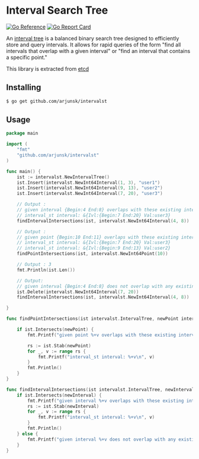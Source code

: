 # Interval Search Tree
[![Go Reference](https://pkg.go.dev/badge/github.com/arjunsk/intervalst/intervalst.svg)](https://pkg.go.dev/github.com/arjunsk/intervalst)
[![Go Report Card](https://goreportcard.com/badge/github.com/arjunsk/intervalst)](https://goreportcard.com/report/github.com/arjunsk/intervalst)

An [interval tree](https://en.wikipedia.org/wiki/Interval_tree) is a balanced binary search tree designed to efficiently
store and query intervals. It allows for rapid queries of the form "find all intervals that overlap with a
given interval" or "find an interval that contains a specific point."

This library is extracted from [etcd](https://github.com/etcd-io/etcd/tree/main)

## Installing

```sh
$ go get github.com/arjunsk/intervalst
```

## Usage

```go
package main

import (
	"fmt"
	"github.com/arjunsk/intervalst"
)

func main() {
	ist := intervalst.NewIntervalTree()
	ist.Insert(intervalst.NewInt64Interval(1, 3), "user1")
	ist.Insert(intervalst.NewInt64Interval(9, 13), "user2")
	ist.Insert(intervalst.NewInt64Interval(7, 20), "user3")

	// Output :
	// given interval {Begin:4 End:8} overlaps with these existing intervals
	// interval_st interval: &{Ivl:{Begin:7 End:20} Val:user3}
	findIntervalIntersections(ist, intervalst.NewInt64Interval(4, 8))

	// Output :
	// given point {Begin:10 End:11} overlaps with these existing intervals
	// interval_st interval: &{Ivl:{Begin:7 End:20} Val:user3}
	// interval_st interval: &{Ivl:{Begin:9 End:13} Val:user2}
	findPointIntersections(ist, intervalst.NewInt64Point(10))

	// Output : 3
	fmt.Println(ist.Len())

	// Output:
	// given interval {Begin:4 End:8} does not overlap with any existing intervals
	ist.Delete(intervalst.NewInt64Interval(7, 20))
	findIntervalIntersections(ist, intervalst.NewInt64Interval(4, 8))

}

func findPointIntersections(ist intervalst.IntervalTree, newPoint intervalst.Interval) {

	if ist.Intersects(newPoint) {
		fmt.Printf("given point %+v overlaps with these existing intervals \n", newPoint)

		rs := ist.Stab(newPoint)
		for _, v := range rs {
			fmt.Printf("interval_st interval: %+v\n", v)
		}
		fmt.Println()
	}
}

func findIntervalIntersections(ist intervalst.IntervalTree, newInterval intervalst.Interval) {
	if ist.Intersects(newInterval) {
		fmt.Printf("given interval %+v overlaps with these existing intervals \n", newInterval)
		rs := ist.Stab(newInterval)
		for _, v := range rs {
			fmt.Printf("interval_st interval: %+v\n", v)
		}
		fmt.Println()
	} else {
		fmt.Printf("given interval %+v does not overlap with any existing intervals \n", newInterval)
	}
}
```
